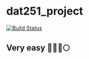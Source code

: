 # dat251_project
[![Build Status](https://travis-ci.com/erlendtorsvik/dat251_project.svg?branch=main)](https://travis-ci.com/erlendtorsvik/dat251_project)
## Very easy 🚀🚀🚀🌕
